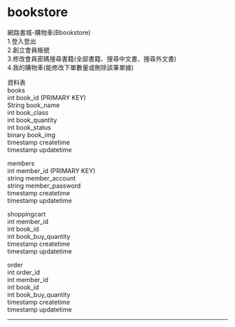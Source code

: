 # bookstore

網路書城-購物車(Bbookstore)</br>
1.登入登出</br>
2.創立會員帳號</br>
3.修改會員密碼搜尋書籍(全部書籍、搜尋中文書、搜尋外文書)</br>
4.我的購物車(能修改下單數量或刪除該筆單據)</br>

資料表</br>
books</br>
int		book_id		(PRIMARY KEY)</br>
String		book_name</br>
int		book_class</br>
int		book_quantity</br>
int		book_status</br>
binary		book_img</br>
timestamp	createtime</br>
timestamp	updatetime</br>

members</br>
int		member_id	(PRIMARY KEY)</br>
string		member_account</br>
string		member_password</br>
timestamp	createtime</br>
timestamp	updatetime</br>

shoppingcart</br>
int		member_id</br>
int		book_id</br>
int		book_buy_quantity</br>
timestamp	createtime</br>
timestamp	updatetime</br>

order</br>
int		order_id</br>
int		member_id</br>
int		book_id</br>
int		book_buy_quantity</br>
timestamp	createtime</br>
timestamp	updatetime</br>

------------------------------------


